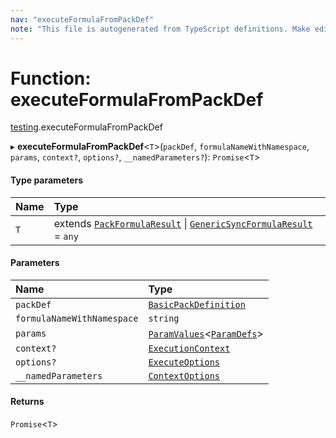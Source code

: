 ```yaml
---
nav: "executeFormulaFromPackDef"
note: "This file is autogenerated from TypeScript definitions. Make edits to the comments in the TypeScript file and then run `make docs` to regenerate this file."
---
```

# Function: executeFormulaFromPackDef

[testing](../modules/testing.md).executeFormulaFromPackDef

▸ **executeFormulaFromPackDef**<`T`\>(`packDef`, `formulaNameWithNamespace`, `params`, `context?`, `options?`, `__namedParameters?`): `Promise`<`T`\>

#### Type parameters

| Name | Type |
| :------ | :------ |
| `T` | extends [`PackFormulaResult`](../types/core.PackFormulaResult.md) \| [`GenericSyncFormulaResult`](../types/core.GenericSyncFormulaResult.md) = `any` |

#### Parameters

| Name | Type |
| :------ | :------ |
| `packDef` | [`BasicPackDefinition`](../types/core.BasicPackDefinition.md) |
| `formulaNameWithNamespace` | `string` |
| `params` | [`ParamValues`](../types/core.ParamValues.md)<[`ParamDefs`](../types/core.ParamDefs.md)\> |
| `context?` | [`ExecutionContext`](../interfaces/core.ExecutionContext.md) |
| `options?` | [`ExecuteOptions`](../interfaces/testing.ExecuteOptions.md) |
| `__namedParameters` | [`ContextOptions`](../interfaces/testing.ContextOptions.md) |

#### Returns

`Promise`<`T`\>
